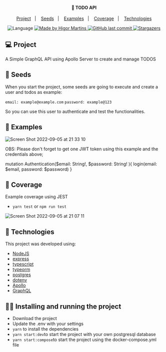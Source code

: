 <h4 align="center">
  🚀 TODO API
</h4>

<p align="center">
  <a href="#-project">Project</a>&nbsp;&nbsp;&nbsp;|&nbsp;&nbsp;&nbsp;
  <a href="#-seeds">Seeds</a>&nbsp;&nbsp;&nbsp;|&nbsp;&nbsp;&nbsp;
  <a href="#-examples">Examples</a>&nbsp;&nbsp;&nbsp;|&nbsp;&nbsp;&nbsp;
  <a href="#-coverage">Coverage</a>&nbsp;&nbsp;&nbsp;|&nbsp;&nbsp;&nbsp;
  <a href="#-technologies">Technologies</a>
</p>

<p align="center">

  <img alt="Language" src="https://img.shields.io/github/languages/top/higorhms/todo-api?style=for-the-badge">

  <a href="https://www.linkedin.com/in/higormartinsdasilva/" target="_blank">
    <img alt="Made by Higor Martins" src="https://img.shields.io/github/languages/count/higorhms/todo-api?style=for-the-badge">
  </a>

  <a href="https://github.com/higorhms/todo-api" target="_blank">
    <img alt="GitHub last commit" src="https://img.shields.io/github/last-commit/higorhms/todo-api?style=for-the-badge">
  </a>

   <a href="https://github.com/higorhms/todo-api/stargazers" target="_blank">
    <img alt="Stargazers" src="https://img.shields.io/github/stars/higorhms/todo-api?style=for-the-badge">
  </a>

</p>

## 💻 Project

A Simple GraphQL API using Apollo Server to create and manage TODOS

## 🚀 Seeds

When you start the project, some seeds are going to execute and create a user and todos as example:

`email: example@example.com`
`password: example@123`

So you can use this user to authenticate and test the functionalities.

## 🚀 Examples
![Screen Shot 2022-09-05 at 21 33 10](https://user-images.githubusercontent.com/44821959/188523870-fc4ac1da-b152-4720-ba43-76841b87812a.png)

OBS: Please don't forget to get one JWT token using this example and the credentials above;

mutation Authentication($email: String!, $password: String! ){
 login(email: $email, password: $password)
}


## 🚀 Coverage

Example coverage using JEST
- `yarn test` or `npm run test`

![Screen Shot 2022-09-05 at 21 07 11](https://user-images.githubusercontent.com/44821959/188522427-478bc399-7a9e-4cf2-8e65-9f1658421edc.png)

## 🚀 Technologies

This project was developed using:

- [NodeJS](https://nodejs.org/en/)
- [express](https://expressjs.com/pt-br/)
- [typescript](https://www.typescriptlang.org/)
- [typeorm](https://typeorm.io/)
- [postgres](https://www.postgresql.org/)
- [dotenv]()
- [Apollo](https://www.apollographql.com/docs/apollo-server/)
- [GraphQL](https://graphql.org/)


## 🏃‍♂️ Installing and running the project

- Download the project
- Update the .env with your settings
- `yarn` to install the dependencies
- `yarn start:dev`to start the project with your own postgresql database
- `yarn start:compose`to start the project using the docker-compose.yml file
